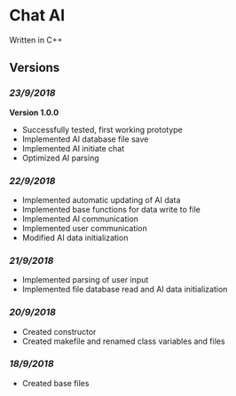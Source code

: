 # **Chat AI**

Written in C++

## Versions

### ***23/9/2018***
**Version 1.0.0**
* Successfully tested, first working prototype
* Implemented AI database file save
* Implemented AI initiate chat
* Optimized AI parsing

### ***22/9/2018***
* Implemented automatic updating of AI data
* Implemented base functions for data write to file
* Implemented AI communication
* Implemented user communication
* Modified AI data initialization

### ***21/9/2018***
* Implemented parsing of user input
* Implemented file database read and AI data initialization

### ***20/9/2018***
* Created constructor
* Created makefile and renamed class variables and files

### ***18/9/2018***
* Created base files
